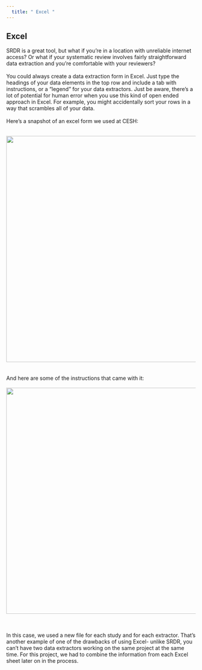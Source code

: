 ```yaml
---
  title: " Excel "
---
```



##  Excel

SRDR is a great tool, but what if you’re in a location with unreliable internet access? Or what if your systematic review involves fairly straightforward data extraction and you’re comfortable with your reviewers?
<br><br>
You could always create a data extraction form in Excel. Just type the headings of your data elements in the top row and include a tab with instructions, or a “legend” for your data extractors.  Just be aware, there’s a lot of potential for human error when you use this kind of open ended approach in Excel. For example, you might accidentally sort your rows in a way that scrambles all of your data. 
<br><br>
Here’s a snapshot of an excel form we used at CESH:
<br><br>
<center>
<img src="{{site.baseurl}}/img/excel1.png" width="600" >
</center>
<br><br>
And here are some of the instructions that came with it:
<br><br>
<center>
<img src="{{site.baseurl}}/img/excel2.png" width="600" >
</center>
<br><br>

In this case, we used a new file for each study and for each extractor. That’s another example of one of the drawbacks of using Excel- unlike SRDR, you can’t have two data extractors working on the same project at the same time. For this project, we had to combine the information from each Excel sheet later on in the process. 
